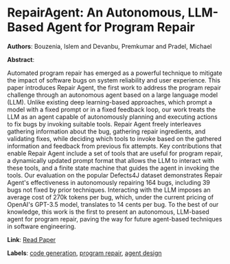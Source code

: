 # RepairAgent: An Autonomous, LLM-Based Agent for Program Repair

**Authors**: Bouzenia, Islem and Devanbu, Premkumar and Pradel, Michael

**Abstract**:

Automated program repair has emerged as a powerful technique to mitigate the impact of software bugs on system reliability and user experience. This paper introduces Repair Agent, the first work to address the program repair challenge through an autonomous agent based on a large language model (LLM). Unlike existing deep learning-based approaches, which prompt a model with a fixed prompt or in a fixed feedback loop, our work treats the LLM as an agent capable of autonomously planning and executing actions to fix bugs by invoking suitable tools. Repair Agent freely interleaves gathering information about the bug, gathering repair ingredients, and validating fixes, while deciding which tools to invoke based on the gathered information and feedback from previous fix attempts. Key contributions that enable Repair Agent include a set of tools that are useful for program repair, a dynamically updated prompt format that allows the LLM to interact with these tools, and a finite state machine that guides the agent in invoking the tools. Our evaluation on the popular Defects4J dataset demonstrates Repair Agent's effectiveness in autonomously repairing 164 bugs, including 39 bugs not fixed by prior techniques. Interacting with the LLM imposes an average cost of 270k tokens per bug, which, under the current pricing of OpenAI's GPT-3.5 model, translates to 14 cents per bug. To the best of our knowledge, this work is the first to present an autonomous, LLM-based agent for program repair, paving the way for future agent-based techniques in software engineering.

**Link**: [Read Paper](https://doi.ieeecomputersociety.org/10.1109/ICSE55347.2025.00157)

**Labels**: [code generation](../../labels/code_generation.md), [program repair](../../labels/program_repair.md), [agent design](../../labels/agent_design.md)
